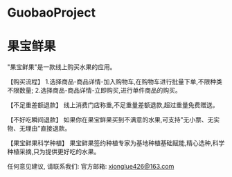 # GuobaoProject
# 果宝鲜果

  "果宝鲜果"是一款线上购买水果的应用。
  
  【购买流程】 
  1.选择商品-商品详情-加入购物车,在购物车进行批量下单,不限种类不限数量;
  2.选择商品-商品详情-立即购买,进行单件商品的购买。

  【不足重差额退款】 
  线上消费门店称重,不足重量差额退款,超过重量免费赠送。

  【不好吃瞬间退款】 
  如果你在果宝鲜果买到不满意的水果,可支持"无小票、无实物、无理由"直接退款。
  
  【果宝鲜果科学种植】 
  果宝鲜果签约种植专家为基地种植基础赋能,精心选种,科学种植采摘,只为提供更好吃的水果。
  
  任何意见建议, 请联系我们: 
  官方邮箱: xionglue426@163.com
